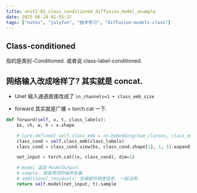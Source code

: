 ```yaml
---
title: unit2-02_class_conditioned_diffusion_model_example
date: 2025-06-10 01:55:37
tags: ["notes", "julyfun", "技术学习", "diffusion-models-class"]
---
```

## Class-conditioned

指的是类别-Conditioned. 或者说 class-label-conditioned.

## 网络输入改成啥样了? 其实就是 concat.

- Unet 输入通道直接改成了 `in_channels=1 + class_emb_size`

- forward 其实就是广播 + torch.cat 一下.

```python
def forward(self, x, t, class_labels):
    bs, ch, w, h = x.shape

    # [pre-defined] self.class_emb = nn.Embedding(num_classes, class_emb_size)
    class_cond = self.class_emb(class_labels)
    class_cond = class_cond.view(bs, class_cond.shape[1], 1, 1).expand(bs, class_cond.shape[1], w, h)

    net_input = torch.cat((x, class_cond), dim=1)

    # model 返回 ModelOutput.
    # sample: 就是预测的噪声张量.
    # additional_residuals: 存储额外残差信息. 一般没用.
    return self.model(net_input, t).sample
```

